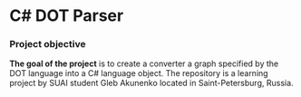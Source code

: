 # C# DOT Parser

### Project objective
**The goal of the project** is to create a converter a graph specified by the DOT language into a C# language object.
The repository is a learning project by SUAI student Gleb Akunenko located in Saint-Petersburg, Russia.
